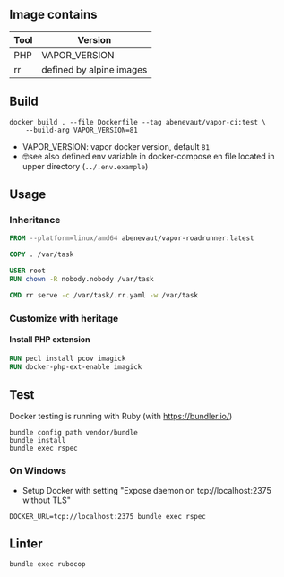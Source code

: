 ## Image contains

| Tool           | Version                  |
|----------------|--------------------------|
| PHP            | VAPOR_VERSION            |
| rr           | defined by alpine images |

## Build


```shell
docker build . --file Dockerfile --tag abenevaut/vapor-ci:test \
    --build-arg VAPOR_VERSION=81 
```

- VAPOR_VERSION: vapor docker version, default `81`
- 🤓see also defined env variable in docker-compose en file located in upper directory (`../.env.example`)

## Usage

### Inheritance

```dockerfile
FROM --platform=linux/amd64 abenevaut/vapor-roadrunner:latest

COPY . /var/task

USER root
RUN chown -R nobody.nobody /var/task

CMD rr serve -c /var/task/.rr.yaml -w /var/task
```

### Customize with heritage

#### Install PHP extension

```dockerfile
RUN pecl install pcov imagick
RUN docker-php-ext-enable imagick
```

## Test

Docker testing is running with Ruby (with https://bundler.io/)

```shell
bundle config path vendor/bundle
bundle install
bundle exec rspec
```

### On Windows

- Setup Docker with setting "Expose daemon on tcp://localhost:2375 without TLS"

```shell
DOCKER_URL=tcp://localhost:2375 bundle exec rspec
```

## Linter

```shell
bundle exec rubocop
```
